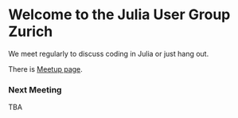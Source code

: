 # Welcome to the Julia User Group Zurich

We meet regularly to discuss coding in Julia or just hang out. 

There is [Meetup page](https://www.meetup.com/de-DE/Zurich-Julia-User-Group/). 


### Next Meeting 

TBA 

